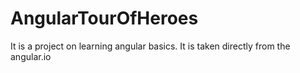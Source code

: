 # AngularTourOfHeroes
It is a project on learning angular basics. It is taken directly from the angular.io
